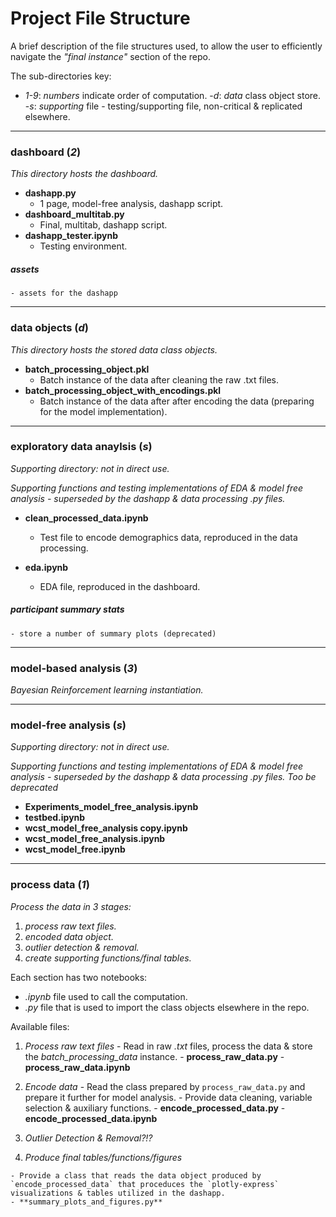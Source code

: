 # Project File Structure

A brief description of the file structures used, to allow the user to efficiently navigate the _"final instance"_ section of the repo.

The sub-directories key:

 - *1-9*: _numbers_ indicate order of computation.
 -*d*: _data_ class object store.
 -*s*: _supporting_ file - testing/supporting file, non-critical & replicated elsewhere.

----------

### dashboard (_2_)

_This directory hosts the dashboard._

  - **dashapp.py**
    - 1 page, model-free analysis, dashapp script.
  - **dashboard_multitab.py**
    - Final, multitab, dashapp script.
  - **dashapp_tester.ipynb**
    - Testing environment.
  
  ##### assets
    - assets for the dashapp

----------

### data objects (_d_)

_This directory hosts the stored data class objects._

  - **batch_processing_object.pkl**
    - Batch instance of the data after cleaning the raw .txt files.
  - **batch_processing_object_with_encodings.pkl**
    - Batch instance of the data after after encoding the data (preparing for the model implementation).
  
----------

### exploratory data anaylsis (_s_)

_Supporting directory: not in direct use._

_Supporting functions and testing implementations of EDA & model free analysis - superseded by the dashapp & data processing .py files._

  - **clean_processed_data.ipynb**
    - Test file to encode demographics data, reproduced in the data processing.

  - **eda.ipynb**
    - EDA file, reproduced in the dashboard. 

  ##### participant summary stats
    - store a number of summary plots (deprecated)


----------

### model-based analysis (_3_)

_Bayesian Reinforcement learning instantiation._

----------

### model-free analysis (_s_)

_Supporting directory: not in direct use._

_Supporting functions and testing implementations of EDA & model free analysis - superseded by the dashapp & data processing .py files. Too be deprecated_

  - **Experiments_model_free_analysis.ipynb**
  - **testbed.ipynb**
  - **wcst_model_free_analysis copy.ipynb**
  - **wcst_model_free_analysis.ipynb**
  - **wcst_model_free.ipynb**

----------

### process data (_1_)

_Process the data in 3 stages:_
  1. _process raw text files._
  2. _encoded data object._
  3. _outlier detection & removal._
  3. _create supporting functions/final tables._

Each section has two notebooks:
  - _.ipynb_ file used to call the computation.
  - _.py_ file that is used to import the class objects elsewhere in the repo.

Available files:

  1. _Process raw text files_
    - Read in raw _.txt_ files, process the data & store the _batch\_processing\_data_ instance.
    - **process_raw_data.py**
    - **process_raw_data.ipynb**

  2. _Encode data_
    - Read the class prepared by `process_raw_data.py` and prepare it further for model analysis.
    - Provide data cleaning, variable selection & auxiliary functions.
    - **encode_processed_data.py**
    - **encode_processed_data.ipynb**

  3. _Outlier Detection & Removal?!?_

  4. _Produce final tables/functions/figures_
  
    - Provide a class that reads the data object produced by `encode_processed_data` that proceduces the `plotly-express` visualizations & tables utilized in the dashapp.
    - **summary_plots_and_figures.py**
